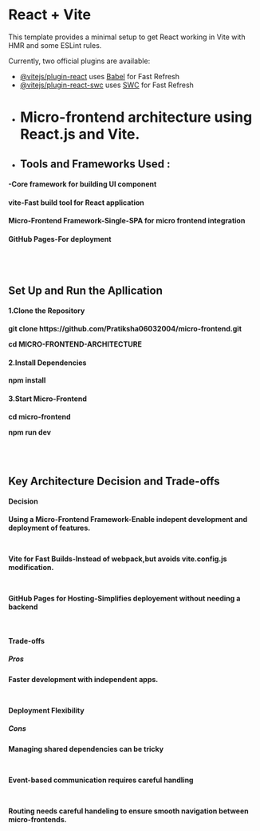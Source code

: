 # React + Vite

This template provides a minimal setup to get React working in Vite with HMR and some ESLint rules.

Currently, two official plugins are available:

- [@vitejs/plugin-react](https://github.com/vitejs/vite-plugin-react/blob/main/packages/plugin-react/README.md) uses [Babel](https://babeljs.io/) for Fast Refresh
- [@vitejs/plugin-react-swc](https://github.com/vitejs/vite-plugin-react-swc) uses [SWC](https://swc.rs/) for Fast Refresh
- # Micro-frontend architecture using React.js and Vite.
- <h2><b>Tools and Frameworks Used :</b></h2>
<h4><b><React js/b>-Core framework for building UI component</h4>
<h4><b>vite</b>-Fast build tool for React application</h4>
<h4><b>Micro-Frontend Framework</b>-Single-SPA for micro frontend integration</h4>
<h4><b>GitHub Pages</b>-For deployment</h4>
<br><br>
<h2>Set Up and Run the Apllication</h2>
<h4>1.Clone the Repository</h4>
<p>git clone https://github.com/Pratiksha06032004/micro-frontend.git</p>
<p>cd MICRO-FRONTEND-ARCHITECTURE</p> 
<h4>2.Install Dependencies</h4>
<p>npm install</p>
<h4>3.Start Micro-Frontend</h4>
<p>cd micro-frontend</p>
<p>npm run dev</p>
<br><br>
<h2>Key Architecture Decision and Trade-offs</h2>
<h4>Decision</h4>
<p>Using a Micro-Frontend Framework-Enable indepent development and deployment of features.</p><br>
<p>Vite for Fast Builds-Instead of webpack,but avoids vite.config.js modification.</p><br>
<p>GitHub Pages for Hosting-Simplifies deployement without needing a backend</p><br>
<h4>Trade-offs</h4>
<h5>Pros</h5>
<p>Faster development with independent apps.</p><br>
<p>Deployment Flexibility</p>
<h5>Cons</h5>
<p>Managing shared dependencies can be tricky</p><br>
<p>Event-based communication requires careful handling</p><br>
<p>Routing needs careful handeling to ensure smooth navigation between micro-frontends.</p>
